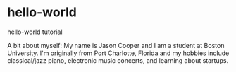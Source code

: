 # hello-world
hello-world tutorial

A bit about myself:
  My name is Jason Cooper and I am a student at Boston University. I'm originally from Port Charlotte, Florida and my hobbies include classical/jazz piano, electronic music concerts, and learning about startups. 
